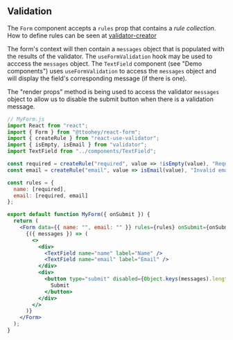 ## Validation

The `Form` component accepts a `rules` prop that contains a _rule collection_.
How to define rules can be seen at [validator-creator](https://github.com/ttoohey/validator-creator)

The form's context will then contain a `messages` object that is populated with
the results of the validator. The `useFormValidation` hook may be used to acccess
the `messages` object. The `TextField` component (see "Demo components") uses
`useFormValidation` to access the `messages` object and will display the field's
corresponding message (if there is one).

The "render props" method is being used to access the validator `messages` object
to allow us to disable the submit button when there is a validation message.

```jsx
// MyForm.js
import React from "react";
import { Form } from "@ttoohey/react-form";
import { createRule } from "react-use-validator";
import { isEmpty, isEmail } from "validator";
import TextField from "../components/TextField";

const required = createRule("required", value => !isEmpty(value), "Required");
const email = createRule("email", value => isEmail(value), "Invalid email");

const rules = {
  name: [required],
  email: [required, email]
};

export default function MyForm({ onSubmit }) {
  return (
    <Form data={{ name: "", email: "" }} rules={rules} onSubmit={onSubmit}>
      {({ messages }) => (
        <>
          <div>
            <TextField name="name" label="Name" />
            <TextField name="email" label="Email" />
          </div>
          <div>
            <button type="submit" disabled={Object.keys(messages).length}>
              Submit
            </button>
          </div>
        </>
      )}
    </Form>
  );
}
```
